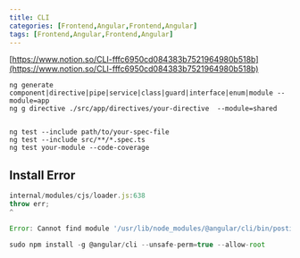 ```yaml
---
title: CLI
categories: [Frontend,Angular,Frontend,Angular]
tags: [Frontend,Angular,Frontend,Angular]
---
```


[https://www.notion.so/CLI-fffc6950cd084383b7521964980b518b](https://www.notion.so/CLI-fffc6950cd084383b7521964980b518b)


```shell
ng generate component|directive|pipe|service|class|guard|interface|enum|module --module=app
ng g directive ./src/app/directives/your-directive  --module=shared


ng test --include path/to/your-spec-file
ng test --include src/**/*.spec.ts
ng test your-module --code-coverage
```


## Install Error


```javascript
internal/modules/cjs/loader.js:638
throw err;
^

Error: Cannot find module '/usr/lib/node_modules/@angular/cli/bin/postinstall/script.js'
```


```javascript
sudo npm install -g @angular/cli --unsafe-perm=true --allow-root
```

